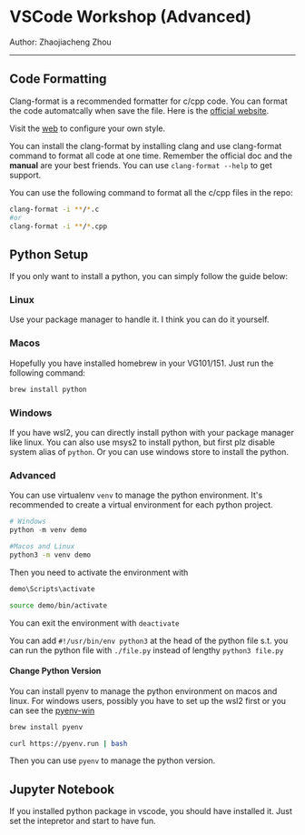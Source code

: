 # VSCode Workshop (Advanced)

Author: Zhaojiacheng Zhou

---

## Code Formatting

Clang-format is a recommended formatter for c/cpp code. You can format the code automatcally when save the file. Here is the [official website](https://clang.llvm.org/docs/ClangFormat.html).

Visit the [web](https://zed0.co.uk/clang-format-configurator/) to configure your own style.

You can install the clang-format by installing clang and use clang-format command to format all code at one time. Remember the official doc and the **manual** are your best friends. You can use `clang-format --help` to get support.

You can use the following command to format all the c/cpp files in the repo:

```bash
clang-format -i **/*.c
#or
clang-format -i **/*.cpp
```

## Python Setup

If you only want to install a python, you can simply follow the guide below:

### Linux

Use your package manager to handle it. I think you can do it yourself.

### Macos

Hopefully you have installed homebrew in your VG101/151. Just run the following command:

```zsh
brew install python
```

### Windows

If you have wsl2, you can directly install python with your package manager like linux. You can also use msys2 to install python, but first plz disable system alias of `python`. Or you can use windows store to install the python.

### Advanced

You can use virtualenv `venv` to manage the python environment. It's recommended to create a virtual environment for each python project.

```powershell
# Windows
python -m venv demo
```

```zsh
#Macos and Linux
python3 -m venv demo
```

Then you need to activate the environment with

```powershell
demo\Scripts\activate
```

```zsh
source demo/bin/activate
```

You can exit the environment with `deactivate`

You can add `#!/usr/bin/env python3` at the head of the python file s.t. you can run the python file with `./file.py` instead of lengthy `python3 file.py`

<!-- TESTING: This section is still pending -->
#### Change Python Version

You can install pyenv to manage the python environment on macos and linux. For windows users, possibly you have to set up the wsl2 first or you can see the [pyenv-win](https://github.com/pyenv-win/pyenv-win)

```zsh
brew install pyenv
```

```bash
curl https://pyenv.run | bash
```

Then you can use `pyenv` to manage the python version.

## Jupyter Notebook

If you installed python package in vscode, you should have installed it. Just set the intepretor and start to have fun.
